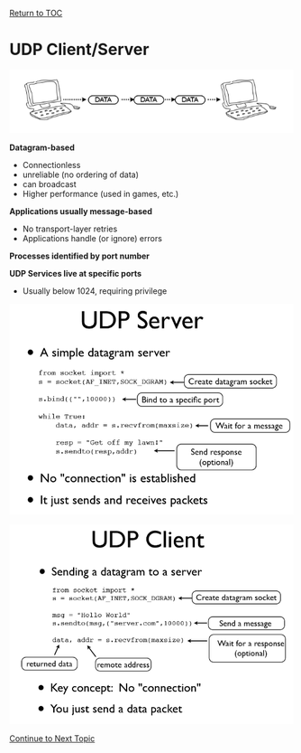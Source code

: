<a href="https://github.com/CyberTrainingUSAF/08-Network-Programming/blob/master/00-Table-of-Contents.md" rel="Return to TOC"> Return to TOC </a>

# UDP Client/Server

![](../../.gitbook/assets/udp1.PNG)

**Datagram-based** 

* Connectionless
* unreliable \(no ordering of data\)
* can broadcast 
* Higher performance \(used in games, etc.\)

**Applications usually message-based** 

* No transport-layer retries 
* Applications handle \(or ignore\) errors 

**Processes identified by port number** 

**UDP Services live at specific ports** 

* Usually below 1024, requiring privilege

![](../../.gitbook/assets/udp22.PNG)

![](../../.gitbook/assets/udp33.PNG)

<a href="https://github.com/CyberTrainingUSAF/08-Network-Programming/blob/master/00-Table-of-Contents.md" > Continue to Next Topic </a>
